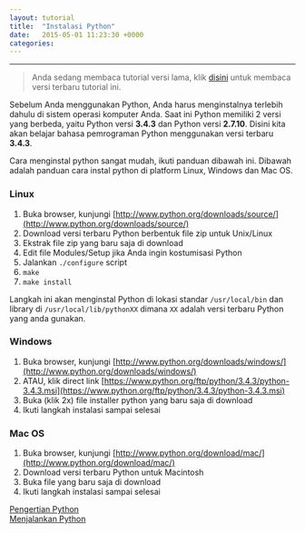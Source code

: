 ```yaml
---
layout: tutorial
title:  "Instalasi Python"
date:   2015-05-01 11:23:30 +0000
categories:
---
```


---
> Anda sedang membaca tutorial versi lama, klik [disini](/tutorial/instalasi-python) untuk membaca versi terbaru tutorial ini.

Sebelum Anda menggunakan Python, Anda harus menginstalnya terlebih dahulu di sistem operasi komputer Anda. Saat ini Python memiliki 2 versi yang berbeda, yaitu Python versi **3.4.3** dan Python versi **2.7.10**. Disini kita akan belajar bahasa pemrograman Python menggunakan versi terbaru **3.4.3**.

Cara menginstal python sangat mudah, ikuti panduan dibawah ini. Dibawah adalah panduan cara instal python di platform Linux, Windows dan Mac OS. 


### Linux
1. Buka browser, kunjungi [http://www.python.org/downloads/source/](http://www.python.org/downloads/source/)
2. Download versi terbaru Python berbentuk file zip untuk Unix/Linux
3. Ekstrak file zip yang baru saja di download
4. Edit file Modules/Setup jika Anda ingin kostumisasi Python
5. Jalankan `./configure` script
6. `make`
7. `make install`

Langkah ini akan menginstal Python di lokasi standar `/usr/local/bin` dan library di `/usr/local/lib/pythonXX` dimana `XX` adalah versi terbaru Python yang anda gunakan.


### Windows
1. Buka browser, kunjungi [http://www.python.org/downloads/windows/](http://www.python.org/downloads/windows/)
2. ATAU, klik direct link [https://www.python.org/ftp/python/3.4.3/python-3.4.3.msi](https://www.python.org/ftp/python/3.4.3/python-3.4.3.msi)
3. Buka (klik 2x) file installer python yang baru saja di download
4. Ikuti langkah instalasi sampai selesai

### Mac OS
1. Buka browser, kunjungi [http://www.python.org/download/mac/](http://www.python.org/download/mac/)
2. Download versi terbaru Python untuk Macintosh
3. Buka file yang baru saja di download
4. Ikuti langkah instalasi sampai selesai



<div class="row navigation-tutorial">
    <div class="col-md-6 prev-tutorial">
        <a href="/2015/05/memulai-python_24.html"><i class="fas fa-arrow-circle-left"></i>Pengertian Python</a>
    </div>
    <div class="col-md-6 next-tutorial">
        <a href="/2015/05/menjalankan-python.html" class="hoverable">Menjalankan Python<i class="fas fa-arrow-circle-right"></i></a>
    </div>
</div>
